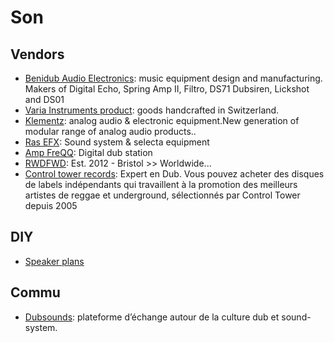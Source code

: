 # Son

## Vendors

* [Benidub Audio Electronics](https://benidub.com): music equipment design and manufacturing. Makers of Digital Echo, Spring Amp II, Filtro, DS71 Dubsiren, Lickshot and DS01
* [Varia Instruments product](https://www.varia-instruments.com/): goods handcrafted in Switzerland.
* [Klementz](https://www.klementz.fr/): analog audio & electronic equipment.New generation of modular range of analog audio products..
* [Ras EFX](https://dub-siren.com/): Sound system & selecta equipment
* [Amp FreQQ](https://reggaepreamp.com/): Digital dub station
* [RWDFWD](https://rwdfwd.com/): Est. 2012 - Bristol >> Worldwide...
* [Control tower records](https://controltower.fr/): Expert en Dub. Vous pouvez acheter des disques de labels indépendants qui travaillent à la promotion des meilleurs artistes de reggae et underground, sélectionnés par Control Tower depuis 2005

## DIY

* [Speaker plans](https://www.speakerplans.com/)

## Commu

* [Dubsounds](https://forum.dubsounds.fr/): plateforme d’échange autour de la culture dub et sound-system.


